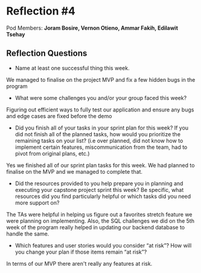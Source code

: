 # Reflection #4

Pod Members: **Joram Bosire, Vernon Otieno, Ammar Fakih, Edilawit Tsehay**

## Reflection Questions

* Name at least one successful thing this week.

 We managed to finalise on the project MVP and fix a few hidden bugs in the program

* What were some challenges you and/or your group faced this week?

 Figuring out efficient ways to fully test our application and ensure any bugs and edge cases are fixed before the demo

* Did you finish all of your tasks in your sprint plan for this week? If you did not finish all of the planned tasks, how would you prioritize the remaining tasks on your list?  (i.e over planned, did not know how to implement certain features, miscommunication from the team, had to pivot from original plans, etc.)

Yes we finished all of our sprint plan tasks for this week. We had planned to finalise on the MVP and we managed to complete that.

* Did the resources provided to you help prepare you in planning and executing your capstone project sprint this week? Be specific, what resources did you find particularly helpful or which tasks did you need more support on?

 The TAs were helpful in helping us figure out a favorites stretch feature we were planning on implementing. Also, the SQL challenges we did on the 5th week of the program really helped in updating our backend database to handle the same.

* Which features and user stories would you consider “at risk”? How will you change your plan if those items remain “at risk”?

 In terms of our MVP there aren't really any features at risk. 
